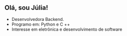 ## Olá, sou Júlia!

-  Desenvolvedora Backend.
-  Programo em: Python e  C ++ 
-  Interesse em eletrônica e desenvolvimento de software
